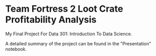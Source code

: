 # Team Fortress 2 Loot Crate Profitability Analysis
My Final Project For Data 301: Introduction To Data Science.

A detailed summary of the project can be found in the "Presentation" notebook.
